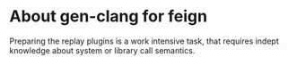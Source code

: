# About gen-clang for feign
Preparing the replay plugins is a work intensive task, that requires indept
knowledge about system or library call semantics.

